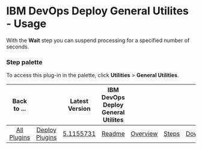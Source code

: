 
# IBM DevOps Deploy General Utilites - Usage


With the **Wait** step you can suspend processing for a specified number of seconds.


### **Step palette**

To access this plug-in in the palette, click **Utilities** > **General Utilities**.


|Back to ...||Latest Version|IBM DevOps Deploy General Utilites ||||
| :---: | :---: | :---: | :---: | :---: | :---: | :---: |
|[All Plugins](../../index.md)|[Deploy Plugins](../README.md)|[5.1155731](https://raw.githubusercontent.com/UrbanCode/IBM-UCD-PLUGINS/main/files/general-utilities/general-utilities-5.1155731.zip)|[Readme](README.md)|[Overview](overview.md)|[Steps](steps.md)|[Downloads](downloads.md)|
